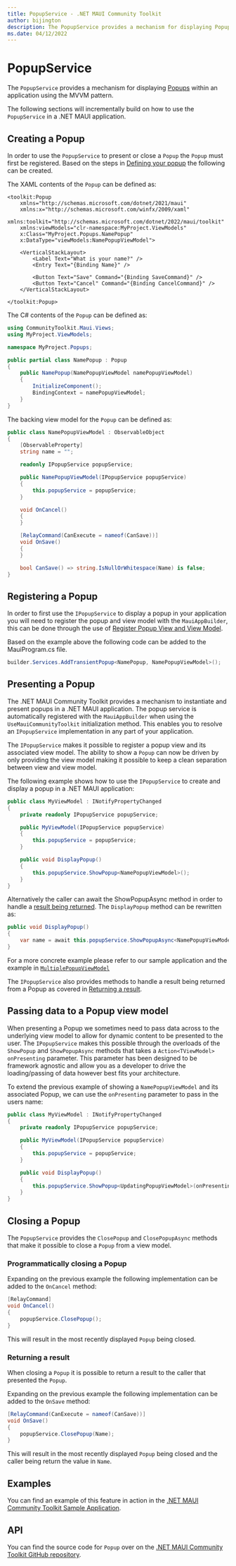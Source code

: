 ```yaml
---
title: PopupService - .NET MAUI Community Toolkit
author: bijington
description: The PopupService provides a mechanism for displaying Popups within an application using the MVVM pattern.
ms.date: 04/12/2022
---
```


# PopupService

The `PopupService` provides a mechanism for displaying [Popups](./Popup.md) within an application using the MVVM pattern.

The following sections will incrementally build on how to use the `PopupService` in a .NET MAUI application.

## Creating a Popup

In order to use the `PopupService` to present or close a `Popup` the `Popup` must first be registered. Based on the steps in [Defining your popup](./Popup.md#defining-your-popup) the following can be created.

The XAML contents of the `Popup` can be defined as:

```xaml
<toolkit:Popup 
    xmlns="http://schemas.microsoft.com/dotnet/2021/maui"
    xmlns:x="http://schemas.microsoft.com/winfx/2009/xaml"
    xmlns:toolkit="http://schemas.microsoft.com/dotnet/2022/maui/toolkit"
    xmlns:viewModels="clr-namespace:MyProject.ViewModels"
    x:Class="MyProject.Popups.NamePopup"
    x:DataType="viewModels:NamePopupViewModel">

    <VerticalStackLayout>
        <Label Text="What is your name?" />
        <Entry Text="{Binding Name}" />

        <Button Text="Save" Command="{Binding SaveCommand}" />
        <Button Text="Cancel" Command="{Binding CancelCommand}" />
    </VerticalStackLayout>
    
</toolkit:Popup>
```

The C# contents of the `Popup` can be defined as:

```csharp
using CommunityToolkit.Maui.Views;
using MyProject.ViewModels;

namespace MyProject.Popups;

public partial class NamePopup : Popup
{
    public NamePopup(NamePopupViewModel namePopupViewModel)
    {
        InitializeComponent();
        BindingContext = namePopupViewModel;
    }
}
```

The backing view model for the `Popup` can be defined as:

```csharp
public class NamePopupViewModel : ObservableObject
{
    [ObservableProperty]
    string name = "";

    readonly IPopupService popupService;

    public NamePopupViewModel(IPopupService popupService)
    {
        this.popupService = popupService;
    }

    void OnCancel()
    {
    }

    [RelayCommand(CanExecute = nameof(CanSave))]
    void OnSave()
    {
    }

    bool CanSave() => string.IsNullOrWhitespace(Name) is false;
}
```

## Registering a Popup

In order to first use the `IPopupService` to display a popup in your application you will need to register the popup and view model with the `MauiAppBuilder`, this can be done through the use of [Register Popup View and View Model](../extensions/servicecollection-extensions.md#register-popup-view-and-view-model).

Based on the example above the following code can be added to the MauiProgram.cs file.

```csharp
builder.Services.AddTransientPopup<NamePopup, NamePopupViewModel>();
```

## Presenting a Popup

The .NET MAUI Community Toolkit provides a mechanism to instantiate and present popups in a .NET MAUI application. The popup service is automatically registered with the `MauiAppBuilder` when using the `UseMauiCommunityToolkit` initialization method. This enables you to resolve an `IPopupService` implementation in any part of your application.

The `IPopupService` makes it possible to register a popup view and its associated view model. The ability to show a `Popup` can now be driven by only providing the view model making it possible to keep a clean separation between view and view model.

The following example shows how to use the `IPopupService` to create and display a popup in a .NET MAUI application:

```csharp
public class MyViewModel : INotifyPropertyChanged
{
    private readonly IPopupService popupService;

    public MyViewModel(IPopupService popupService)
    {
        this.popupService = popupService;
    }

    public void DisplayPopup()
    {
        this.popupService.ShowPopup<NamePopupViewModel>();
    }
}
```

Alternatively the caller can await the ShowPopupAsync method in order to handle a [result being returned](#returning-a-result). The `DisplayPopup` method can be rewritten as:

```csharp
public void DisplayPopup()
{
    var name = await this.popupService.ShowPopupAsync<NamePopupViewModel>();
}
```

For a more concrete example please refer to our sample application and the example in [`MultiplePopupViewModel`](https://github.com/CommunityToolkit/Maui/blob/main/samples/CommunityToolkit.Maui.Sample/ViewModels/Views/Popup/MultiplePopupViewModel.cs)

The `IPopupService` also provides methods to handle a result being returned from a Popup as covered in [Returning a result](./popup-service.md#returning-a-result).

## Passing data to a Popup view model

When presenting a Popup we sometimes need to pass data across to the underlying view model to allow for dynamic content to be presented to the user. The `IPopupService` makes this possible through the overloads of the `ShowPopup` and `ShowPopupAsync` methods that takes a `Action<TViewModel> onPresenting` parameter. This parameter has been designed to be framework agnostic and allow you as a developer to drive the loading/passing of data however best fits your architecture.

To extend the previous example of showing a `NamePopupViewModel` and its associated Popup, we can use the `onPresenting` parameter to pass in the users name:

```csharp
public class MyViewModel : INotifyPropertyChanged
{
    private readonly IPopupService popupService;

    public MyViewModel(IPopupService popupService)
    {
        this.popupService = popupService;
    }

    public void DisplayPopup()
    {
        this.popupService.ShowPopup<UpdatingPopupViewModel>(onPresenting: viewModel => viewModel.Name = "Shaun");
    }
}
```

## Closing a Popup

The `PopupService` provides the `ClosePopup` and `ClosePopupAsync` methods that make it possible to close a `Popup` from a view model.

### Programmatically closing a Popup

Expanding on the previous example the following implementation can be added to the `OnCancel` method:

```csharp
[RelayCommand]
void OnCancel()
{
    popupService.ClosePopup();
}
```

This will result in the most recently displayed `Popup` being closed.

### Returning a result

When closing a `Popup` it is possible to return a result to the caller that presented the `Popup`.

Expanding on the previous example the following implementation can be added to the `OnSave` method:

```csharp
[RelayCommand(CanExecute = nameof(CanSave))]
void OnSave()
{
    popupService.ClosePopup(Name);
}
```

This will result in the most recently displayed `Popup` being closed and the caller being return the value in `Name`.

## Examples

You can find an example of this feature in action in the [.NET MAUI Community Toolkit Sample Application](https://github.com/CommunityToolkit/Maui/blob/main/samples/CommunityToolkit.Maui.Sample/Pages/Views/).

## API

You can find the source code for `Popup` over on the [.NET MAUI Community Toolkit GitHub repository](https://github.com/CommunityToolkit/Maui/tree/main/src/CommunityToolkit.Maui/Views/Popup).
